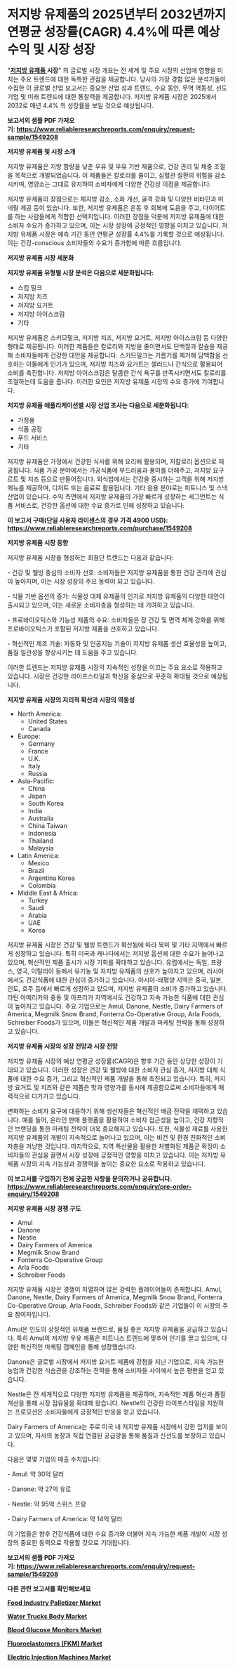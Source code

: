 <p><h1>저지방 유제품의 2025년부터 2032년까지 연평균 성장률(CAGR) 4.4%에 따른 예상 수익 및 시장 성장</h1></p><p>"<strong><a href="https://www.reliableresearchreports.com/low-fat-dairy-products-r1549208?utm_campaign=106&utm_medium=7&utm_source=Github&utm_content=ia&utm_term=22032025&utm_id=low-fat-dairy-products">저지방 유제품&nbsp;</a></strong><strong>시장</strong>" 의 글로벌 시장 개요는 전 세계 및 주요 시장의 산업에 영향을 미치는 주요 트렌드에 대한 독특한 관점을 제공합니다. 당사의 가장 경험 많은 분석가들이 수집한 이 글로벌 산업 보고서는 중요한 산업 성과 트렌드, 수요 동인, 무역 역동성, 선도 기업 및 미래 트렌드에 대한 통찰력을 제공합니다. 저지방 유제품 시장은 2025에서 2032로 매년 4.4% 의 성장률을 보일 것으로 예상됩니다.&nbsp;</p>
<p><strong>보고서의 샘플 PDF 가져오기:&nbsp;<a href="https://www.reliableresearchreports.com/enquiry/request-sample/1549208?utm_campaign=106&utm_medium=7&utm_source=Github&utm_content=ia&utm_term=22032025&utm_id=low-fat-dairy-products">https://www.reliableresearchreports.com/enquiry/request-sample/1549208</a></strong></p>
<p><strong>저지방 유제품 및 시장 소개</strong></p>
<p><p>저지방 유제품은 지방 함량을 낮춘 우유 및 우유 기반 제품으로, 건강 관리 및 체중 조절을 목적으로 개발되었습니다. 이 제품들은 칼로리를 줄이고, 심혈관 질환의 위험을 감소시키며, 영양소는 그대로 유지하여 소비자에게 다양한 건강상 이점을 제공합니다.</p><p>저지방 유제품의 장점으로는 체지방 감소, 소화 개선, 골격 강화 및 다양한 비타민과 미네랄 제공 등이 있습니다. 또한, 저지방 유제품은 운동 후 회복에 도움을 주고, 다이어트를 하는 사람들에게 적합한 선택지입니다. 이러한 장점들 덕분에 저지방 유제품에 대한 소비자 수요가 증가하고 있으며, 이는 시장 성장에 긍정적인 영향을 미치고 있습니다. 저지방 유제품 시장은 예측 기간 동안 연평균 성장률 4.4%를 기록할 것으로 예상됩니다. 이는 건강-conscious 소비자들의 수요가 증가함에 따른 흐름입니다.</p></p>
<p><strong>저지방 유제품 시장 세분화</strong></p>
<p><strong>저지방 유제품 유형별 시장 분석은 다음으로 세분화됩니다:</strong></p>
<p><ul><li>스킴 밀크</li><li>저지방 치즈</li><li>저지방 요거트</li><li>저지방 아이스크림</li><li>기타</li></ul></p>
<p><p>저지방 유제품은 스키므밀크, 저지방 치즈, 저지방 요거트, 저지방 아이스크림 등 다양한 형태로 제공됩니다. 이러한 제품들은 칼로리와 지방을 줄이면서도 단백질과 칼슘을 제공해 소비자들에게 건강한 대안을 제공합니다. 스키므밀크는 기름기를 제거해 담백함을 선호하는 이들에게 인기가 있으며, 저지방 치즈와 요거트는 샐러드나 간식으로 활용되어 소비를 촉진합니다. 저지방 아이스크림은 달콤한 간식 욕구를 만족시키면서도 칼로리를 조절하는데 도움을 줍니다. 이러한 요인은 저지방 유제품 시장의 수요 증가에 기여합니다.</p></p>
<p><strong>저지방 유제품 애플리케이션별 시장 산업 조사는 다음으로 세분화됩니다:</strong></p>
<p><ul><li>가정용</li><li>식품 공정</li><li>푸드 서비스</li><li>기타</li></ul></p>
<p><p>저지방 유제품은 가정에서 건강한 식사를 위해 요리에 활용되며, 저칼로리 옵션으로 제공됩니다. 식품 가공 분야에서는 가공식품에 부드러움과 풍미를 더해주고, 저지방 요구르트 및 치즈 등으로 만들어집니다. 외식업에서는 건강을 중시하는 고객을 위해 저지방 메뉴를 제공하며, 디저트 또는 음료로 활용됩니다. 기타 응용 분야로는 피트니스 및 스낵 산업이 있습니다. 수익 측면에서 저지방 유제품의 가장 빠르게 성장하는 세그먼트는 식품 서비스로, 건강한 옵션에 대한 수요 증가로 인해 성장하고 있습니다.</p></p>
<p><strong>이 보고서 구매(단일 사용자 라이센스의 경우 가격 4900 USD): <a href="https://www.reliableresearchreports.com/purchase/1549208?utm_campaign=106&utm_medium=7&utm_source=Github&utm_content=ia&utm_term=22032025&utm_id=low-fat-dairy-products">https://www.reliableresearchreports.com/purchase/1549208</a></strong></p>
<p><strong>저지방 유제품 시장 동향</strong></p>
<p><p>저지방 유제품 시장을 형성하는 최첨단 트렌드는 다음과 같습니다:</p><p>- 건강 및 웰빙 중심의 소비자 선호: 소비자들은 저지방 유제품을 통한 건강 관리에 관심이 높아지며, 이는 시장 성장의 주요 동력이 되고 있습니다.</p><p>- 식물 기반 옵션의 증가: 식물성 대체 유제품의 인기로 저지방 유제품의 다양한 대안이 출시되고 있으며, 이는 새로운 소비자층을 형성하는 데 기여하고 있습니다.</p><p>- 프로바이오틱스와 기능성 제품의 수요: 소비자들은 장 건강 및 면역 체계 강화를 위해 프로바이오틱스가 포함된 저지방 제품을 선호하고 있습니다.</p><p>- 혁신적인 제조 기술: 자동화 및 인공지능 기술이 저지방 유제품 생산 효율성을 높이고, 품질 일관성을 향상시키는 데 도움을 주고 있습니다.</p><p>이러한 트렌드는 저지방 유제품 시장의 지속적인 성장을 이끄는 주요 요소로 작용하고 있습니다. 시장은 건강한 라이프스타일과 혁신을 중심으로 꾸준히 확대될 것으로 예상됩니다.</p></p>
<p><strong>저지방 유제품 시장의 지리적 확산과 시장의 역동성</strong></p>
<p><ul>
    <li>
        North America:
        <ul>
            <li>United States</li>
            <li>Canada</li>
        </ul>
    </li>
    <li>
        Europe:
        <ul>
            <li>Germany</li>
            <li>France</li>
            <li>U.K.</li>
            <li>Italy</li>
            <li>Russia</li>
        </ul>
    </li>
    <li>
        Asia-Pacific:
        <ul>
            <li>China</li>
            <li>Japan</li>
            <li>South Korea</li>
            <li>India</li>
            <li>Australia</li>
            <li>China Taiwan</li>
            <li>Indonesia</li>
            <li>Thailand</li>
            <li>Malaysia</li>
        </ul>
    </li>
    <li>
        Latin America:
        <ul>
            <li>Mexico</li>
            <li>Brazil</li>
            <li>Argentina Korea</li>
            <li>Colombia</li>
        </ul>
    </li>
    <li>
        Middle East & Africa:
        <ul>
            <li>Turkey</li>
            <li>Saudi</li>
            <li>Arabia</li>
            <li>UAE</li>
            <li>Korea</li>
        </ul>
    </li>
    </ul></p>
<p><p>저지방 유제품 시장은 건강 및 웰빙 트렌드가 확산됨에 따라 북미 및 기타 지역에서 빠르게 성장하고 있습니다. 특히 미국과 캐나다에서는 저지방 옵션에 대한 수요가 늘어나고 있으며, 혁신적인 제품 출시가 시장 기회를 확대하고 있습니다. 유럽에서는 독일, 프랑스, 영국, 이탈리아 등에서 유기농 및 저지방 유제품의 선호가 높아지고 있으며, 러시아에서도 건강식품에 대한 관심이 증가하고 있습니다. 아시아-태평양 지역은 중국, 일본, 인도, 호주 등에서 빠르게 성장하고 있으며, 저지방 유제품의 소비가 증가하고 있습니다. 라틴 아메리카와 중동 및 아프리카 지역에서도 건강하고 지속 가능한 식품에 대한 관심이 높아지고 있습니다. 주요 기업으로는 Amul, Danone, Nestle, Dairy Farmers of America, Megmilk Snow Brand, Fonterra Co-Operative Group, Arla Foods, Schreiber Foods가 있으며, 이들은 혁신적인 제품 개발과 마케팅 전략을 통해 성장하고 있습니다.</p></p>
<p><strong>저지방 유제품 시장의 성장 전망과 시장 전망</strong></p>
<p><p>저지방 유제품 시장의 예상 연평균 성장률(CAGR)은 향후 기간 동안 상당한 성장이 기대되고 있습니다. 이러한 성장은 건강 및 웰빙에 대한 소비자 관심 증가, 저지방 대체 식품에 대한 수요 증가, 그리고 혁신적인 제품 개발을 통해 촉진되고 있습니다. 특히, 저지방 요거트 및 치즈와 같은 제품은 맛과 영양가를 동시에 제공함으로써 소비자들에게 매력적으로 다가가고 있습니다.</p><p>변화하는 소비자 요구에 대응하기 위해 생산자들은 혁신적인 배급 전략을 채택하고 있습니다. 예를 들어, 온라인 판매 플랫폼을 활용하여 소비자 접근성을 높이고, 건강 지향적인 브랜딩을 통한 마케팅 전략이 더욱 중요해지고 있습니다. 또한, 식물성 재료를 사용한 저지방 유제품의 개발이 지속적으로 늘어나고 있으며, 이는 비건 및 환경 친화적인 소비자층을 겨냥한 것입니다. 마지막으로, 지역 특산물을 활용한 차별화된 제품군 확장이 소비자들의 관심을 끌면서 시장 성장에 긍정적인 영향을 미치고 있습니다. 이는 저지방 유제품 시장의 지속 가능성과 경쟁력을 높이는 중요한 요소로 작용하고 있습니다.</p></p>
<p><strong>이 보고서를 구입하기 전에 궁금한 사항을 문의하거나 공유합니다. <a href="https://www.reliableresearchreports.com/enquiry/pre-order-enquiry/1549208?utm_campaign=106&utm_medium=7&utm_source=Github&utm_content=ia&utm_term=22032025&utm_id=low-fat-dairy-products">https://www.reliableresearchreports.com/enquiry/pre-order-enquiry/1549208</a></strong></p>
<p><strong>저지방 유제품 시장 경쟁 구도</strong></p>
<p><ul><li>Amul</li><li>Danone</li><li>Nestle</li><li>Dairy Farmers of America</li><li>Megmilk Snow Brand</li><li>Fonterra Co-Operative Group</li><li>Arla Foods</li><li>Schreiber Foods</li></ul></p>
<p><p>저지방 유제품 시장은 경쟁이 치열하며 많은 강력한 플레이어들이 존재합니다. Amul, Danone, Nestle, Dairy Farmers of America, Megmilk Snow Brand, Fonterra Co-Operative Group, Arla Foods, Schreiber Foods와 같은 기업들이 이 시장의 주요 참여자입니다.</p><p>Amul은 인도의 상징적인 유제품 브랜드로, 품질 좋은 저지방 유제품을 공급하고 있습니다. 특히 Amul의 저지방 우유 제품은 피트니스 트렌드에 맞추어 인기를 끌고 있으며, 다양한 혁신적인 마케팅 캠페인을 통해 성장했습니다.</p><p>Danone은 글로벌 시장에서 저지방 요거트 제품에 강점을 지닌 기업으로, 지속 가능한 농업과 건강한 식습관을 강조하는 전략을 통해 소비자들 사이에서 높은 평판을 얻고 있습니다.</p><p>Nestle은 전 세계적으로 다양한 저지방 유제품을 제공하며, 지속적인 제품 혁신과 품질 개선을 통해 시장 점유율을 확대해 왔습니다. Nestle의 건강한 라이프스타일을 지원하는 프로모션은 소비자들에게 긍정적인 반응을 얻고 있습니다.</p><p>Dairy Farmers of America는 주로 미국 내 저지방 유제품 시장에서 강한 입지를 보이고 있으며, 자사의 농장과 직접 연결된 공급망을 통해 품질과 신선도를 보장하고 있습니다.</p><p>다음은 몇몇 기업의 매출 수치입니다:</p><p>- Amul: 약 30억 달러</p><p>- Danone: 약 27억 유로</p><p>- Nestle: 약 95억 스위스 프랑</p><p>- Dairy Farmers of America: 약 14억 달러</p><p>이 기업들은 향후 건강식품에 대한 수요 증가와 더불어 지속 가능한 제품 개발이 시장 성장의 중요한 동력으로 작용할 것으로 기대됩니다.</p></p>
<p><strong>보고서의 샘플 PDF 가져오기:&nbsp;<a href="https://www.reliableresearchreports.com/enquiry/request-sample/1549208?utm_campaign=106&utm_medium=7&utm_source=Github&utm_content=ia&utm_term=22032025&utm_id=low-fat-dairy-products">https://www.reliableresearchreports.com/enquiry/request-sample/1549208</a></strong></p>
<p><strong></strong></p>
<p><strong></strong></p>
<p><strong></strong></p>
<p><strong></strong></p>
<p><strong>다른 관련 보고서를 확인해보세요</strong></p>
<p><strong><p><a href="https://github.com/minakibanov/Market-Research-Report-List-1/blob/main/food-industry-palletizer-market.md?utm_campaign=106&utm_medium=7&utm_source=Github&utm_content=ia&utm_term=22032025&utm_id=low-fat-dairy-products">Food Industry Palletizer Market</a></p><p><a href="https://github.com/yepezkommakp/Market-Research-Report-List-1/blob/main/water-trucks-body-market.md?utm_campaign=106&utm_medium=7&utm_source=Github&utm_content=ia&utm_term=22032025&utm_id=low-fat-dairy-products">Water Trucks Body Market</a></p><p><a href="https://github.com/syiqvanyo/Market-Research-Report-List-1/blob/main/blood-glucose-monitors-market.md?utm_campaign=106&utm_medium=7&utm_source=Github&utm_content=ia&utm_term=22032025&utm_id=low-fat-dairy-products">Blood Glucose Monitors Market</a></p><p><a href="https://github.com/gripeluigstt/Market-Research-Report-List-1/blob/main/fluoroelastomers-fkm-market.md?utm_campaign=106&utm_medium=7&utm_source=Github&utm_content=ia&utm_term=22032025&utm_id=low-fat-dairy-products">Fluoroelastomers (FKM) Market</a></p><p><a href="https://github.com/warshatulang0/Market-Research-Report-List-1/blob/main/electric-injection-machines-market.md?utm_campaign=106&utm_medium=7&utm_source=Github&utm_content=ia&utm_term=22032025&utm_id=low-fat-dairy-products">Electric Injection Machines Market</a></p></strong></p>
<p></p>